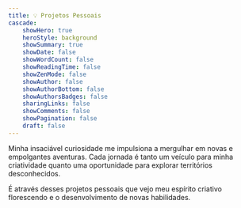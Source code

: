 ```yaml
---
title: 💡 Projetos Pessoais
cascade:
    showHero: true
    heroStyle: background
    showSummary: true
    showDate: false
    showWordCount: false
    showReadingTime: false
    showZenMode: false
    showAuthor: false
    showAuthorBottom: false
    showAuthorsBadges: false
    sharingLinks: false
    showComments: false
    showPagination: false
    draft: false
---
```


Minha insaciável curiosidade me impulsiona a mergulhar em novas e empolgantes aventuras. Cada jornada é tanto um veículo para minha criatividade quanto uma oportunidade para explorar territórios desconhecidos.

É através desses projetos pessoais que vejo meu espírito criativo florescendo e o desenvolvimento de novas habilidades.